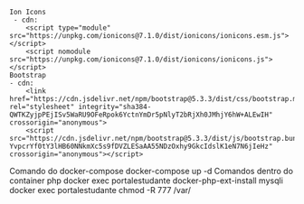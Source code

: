 <!-- Frameworks -->
    Ion Icons
     - cdn:
        <script type="module" src="https://unpkg.com/ionicons@7.1.0/dist/ionicons/ionicons.esm.js"></script>
        <script nomodule src="https://unpkg.com/ionicons@7.1.0/dist/ionicons/ionicons.js"></script>
    Bootstrap
    - cdn:
        <link href="https://cdn.jsdelivr.net/npm/bootstrap@5.3.3/dist/css/bootstrap.min.css" rel="stylesheet" integrity="sha384-QWTKZyjpPEjISv5WaRU9OFeRpok6YctnYmDr5pNlyT2bRjXh0JMhjY6hW+ALEwIH" crossorigin="anonymous">
        <script src="https://cdn.jsdelivr.net/npm/bootstrap@5.3.3/dist/js/bootstrap.bundle.min.js"integrity="sha384-YvpcrYf0tY3lHB60NNkmXc5s9fDVZLESaAA55NDzOxhy9GkcIdslK1eN7N6jIeHz" crossorigin="anonymous"></script>
<!-- Comandos -->
Comando do docker-compose
 docker-compose up -d
Comandos dentro do container php
 docker exec portalestudante docker-php-ext-install mysqli
 docker exec portalestudante chmod -R 777 /var/